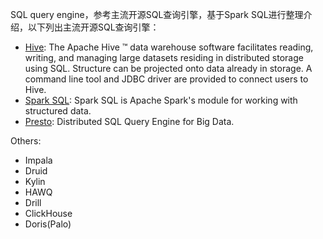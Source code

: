 SQL query engine，参考主流开源SQL查询引擎，基于Spark SQL进行整理介绍，以下列出主流开源SQL查询引擎：

* [Hive](https://cwiki.apache.org/confluence/display/Hive): The Apache Hive ™ data warehouse software facilitates reading, writing, and managing large datasets residing in distributed storage using SQL. Structure can be projected onto data already in storage. A command line tool and JDBC driver are provided to connect users to Hive.
* [Spark SQL](https://spark.apache.org/sql/): Spark SQL is Apache Spark's module for working with structured data.
* [Presto](https://legacy.gitbook.com/book/hyperj/sql-query-engine/edit#): Distributed SQL Query Engine for Big Data.

Others:

* Impala
* Druid
* Kylin
* HAWQ
* Drill
* ClickHouse
* Doris\(Palo\)



